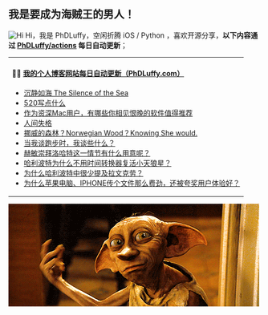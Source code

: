 ## 我是要成为海贼王的男人！

<img src='https://qpluspicture.oss-cn-beijing.aliyuncs.com/6LjjQA/Hi.gif' alt='Hi' width="24"/> Hi，我是 PhDLuffy，空闲折腾 iOS / Python ，喜欢开源分享，**以下内容通过 <a href="https://github.com/PhDLuffy/PhDLuffy/actions" target="_blank">PhDLuffy/actions</a> 每日自动更新**；

<table>
<td>

#### 🤹‍♀️ <a href="https://phdluffy.com/" target="_blank">我的个人博客网站每日自动更新（PhDLuffy.com）</a>

<!-- blog starts -->
* <a href='https://PhDLuffy.github.io/2021/06/06/%E6%B2%89%E9%9D%99%E5%A6%82%E6%B5%B7The-Silence-of-the-Sea/' target='_blank'>沉静如海 The Silence of the Sea</a>
* <a href='https://PhDLuffy.github.io/2021/05/20/520%E5%86%99%E7%82%B9%E4%BB%80%E4%B9%88/' target='_blank'>520写点什么</a>
* <a href='https://PhDLuffy.github.io/2021/05/15/%E4%BD%9C%E4%B8%BA%E8%B5%84%E6%B7%B1Mac%E7%94%A8%E6%88%B7-%E6%9C%89%E5%93%AA%E4%BA%9B%E4%BD%A0%E7%9B%B8%E8%A7%81%E6%81%A8%E6%99%9A%E7%9A%84%E8%BD%AF%E4%BB%B6%E5%80%BC%E5%BE%97%E6%8E%A8%E8%8D%90/' target='_blank'>作为资深Mac用户，有哪些你相见恨晚的软件值得推荐</a>
* <a href='https://PhDLuffy.github.io/2021/05/04/%E4%BA%BA%E9%97%B4%E5%A4%B1%E6%A0%BC/' target='_blank'>人间失格</a>
* <a href='https://PhDLuffy.github.io/2021/01/14/%E6%8C%AA%E5%A8%81%E7%9A%84%E6%A3%AE%E6%9E%97/' target='_blank'>挪威的森林？Norwegian Wood？Knowing She would.</a>
* <a href='https://PhDLuffy.github.io/2021/01/09/%E5%BD%93%E6%88%91%E8%B0%88%E8%B7%91%E6%AD%A5%E6%97%B6-%E6%88%91%E8%B0%88%E4%BA%9B%E4%BB%80%E4%B9%88/' target='_blank'>当我谈跑步时，我谈些什么？</a>
* <a href='https://PhDLuffy.github.io/2020/12/13/%E8%B5%AB%E6%95%8F%E5%B4%87%E6%8B%9C%E6%B4%9B%E5%93%88%E7%89%B9%E8%BF%99%E4%B8%80%E6%83%85%E8%8A%82%E6%9C%89%E4%BB%80%E4%B9%88%E7%94%A8%E6%84%8F%E5%91%A2/' target='_blank'>赫敏崇拜洛哈特这一情节有什么用意呢？</a>
* <a href='https://PhDLuffy.github.io/2020/09/05/%E5%93%88%E5%88%A9%E6%B3%A2%E7%89%B9%E4%B8%BA%E4%BB%80%E4%B9%88%E4%B8%8D%E7%94%A8%E6%97%B6%E9%97%B4%E8%BD%AC%E6%8D%A2%E5%99%A8%E5%A4%8D%E6%B4%BB%E5%B0%8F%E5%A4%A9%E7%8B%BC%E6%98%9F/' target='_blank'>哈利波特为什么不用时间转换器复活小天狼星？</a>
* <a href='https://PhDLuffy.github.io/2020/08/21/%E4%B8%BA%E4%BB%80%E4%B9%88%E5%93%88%E5%88%A9%E6%B3%A2%E7%89%B9%E4%B8%AD%E5%BE%88%E5%B0%91%E6%8F%90%E5%8F%8A%E6%8B%89%E6%96%87%E5%85%8B%E5%8A%B3/' target='_blank'>为什么哈利波特中很少提及拉文克劳？</a>
* <a href='https://PhDLuffy.github.io/2020/08/19/%E4%B8%BA%E4%BB%80%E4%B9%88%E8%8B%B9%E6%9E%9C%E7%94%B5%E8%84%91-IPHONE%E4%BC%A0%E4%B8%AA%E6%96%87%E4%BB%B6%E9%82%A3%E4%B9%88%E8%B4%B9%E5%8A%B2-%E8%BF%98%E8%A2%AB%E5%A4%B8%E5%A5%96%E7%94%A8%E6%88%B7%E4%BD%93%E9%AA%8C%E5%A5%BD/' target='_blank'>为什么苹果电脑、IPHONE传个文件那么费劲，还被夸奖用户体验好？</a>
<!-- blog ends -->

</td>
</table>

![多比点赞手势](https://raw.githubusercontent.com/PhDLuffy/PicGo/master/img/多比.gif)
